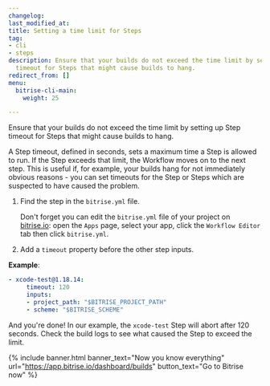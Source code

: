 ```yaml
---
changelog:
last_modified_at:
title: Setting a time limit for Steps
tag:
- cli
- steps
description: Ensure that your builds do not exceed the time limit by setting up Step
  timeout for Steps that might cause builds to hang.
redirect_from: []
menu:
  bitrise-cli-main:
    weight: 25

---
```

Ensure that your builds do not exceed the time limit by setting up Step timeout for Steps that might cause builds to hang.

A Step timeout, defined in seconds, sets a maximum time a Step is allowed to run. If the Step exceeds that limit, the Workflow moves on to the next step. This is useful if, for example, your builds hang for not immediately obvious reasons - you can set timeouts for the Step or Steps which are suspected to have caused the problem.

1. Find the step in the `bitrise.yml` file.

   Don't forget you can edit the `bitrise.yml` file of your project on [bitrise.io](https://www.bitrise.io): open the `Apps` page, select your app, click the `Workflow Editor` tab then click `bitrise.yml`.
2. Add a `timeout` property before the other step inputs.

**Example**:

``` yaml
- xcode-test@1.18.14:
     timeout: 120
     inputs:
     - project_path: "$BITRISE_PROJECT_PATH"
     - scheme: "$BITRISE_SCHEME"
```

And you're done! In our example, the `xcode-test` Step will abort after 120 seconds. Check the build logs to see what caused the Step to exceed the limit.

{% include banner.html banner_text="Now you know everything" url="https://app.bitrise.io/dashboard/builds" button_text="Go to Bitrise now" %}